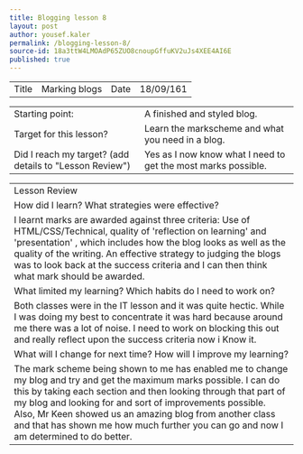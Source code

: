 ```yaml
---
title: Blogging lesson 8
layout: post
author: yousef.kaler
permalink: /blogging-lesson-8/
source-id: 18a3ttW4LMOAdP65ZUO8cnoupGffuKV2uJs4XEE4AI6E
published: true
---
```

<table>
  <tr>
    <td>Title</td>
    <td>Marking blogs</td>
    <td>Date</td>
    <td>18/09/161</td>
  </tr>
</table>


<table>
  <tr>
    <td>Starting point:</td>
    <td>A finished and styled blog.</td>
  </tr>
  <tr>
    <td>Target for this lesson?</td>
    <td>Learn the markscheme and what you need in a blog.</td>
  </tr>
  <tr>
    <td>Did I reach my target? 
(add details to "Lesson Review")</td>
    <td> Yes as I now know what I need to get the most marks possible.</td>
  </tr>
</table>


<table>
  <tr>
    <td>Lesson Review</td>
  </tr>
  <tr>
    <td>How did I learn? What strategies were effective? </td>
  </tr>
  <tr>
    <td>I learnt marks are awarded against three criteria: Use of HTML/CSS/Technical, quality of 'reflection on learning' and 'presentation' , which includes how the blog looks as well as the quality of the writing. An effective strategy to judging the blogs was to look back at the success criteria and I can then think what mark should be awarded.
</td>
  </tr>
  <tr>
    <td>What limited my learning? Which habits do I need to work on? </td>
  </tr>
  <tr>
    <td>Both classes were in the IT lesson and it was quite hectic. While I was doing my best to concentrate it was hard because around me there was a lot of noise. I need to work on blocking this out and really reflect upon the success criteria now i Know it.</td>
  </tr>
  <tr>
    <td>What will I change for next time? How will I improve my learning?</td>
  </tr>
  <tr>
    <td>The mark scheme being shown to me has enabled me to change my blog and try and get the maximum marks possible. I can do this by taking each section and then looking through that part of my blog and looking for and sort of improvements possible. Also, Mr Keen showed us an amazing blog from another class and that has shown me how much further you can go and now I am determined to do better.</td>
  </tr>
</table>


